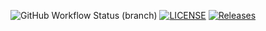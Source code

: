 ![GitHub Workflow Status (branch)](https://img.shields.io/github/actions/workflow/status/parvat07/sem/main.yml?branch=master)
[![LICENSE](https://img.shields.io/github/license/parvat07/sem.svg?style=flat-square)](https://github.com/parvat07/sem/blob/master/LICENSE)
[![Releases](https://img.shields.io/github/release/parvat07/sem/all.svg?style=flat-square)](https://github.com/parvat07/sem/releases)